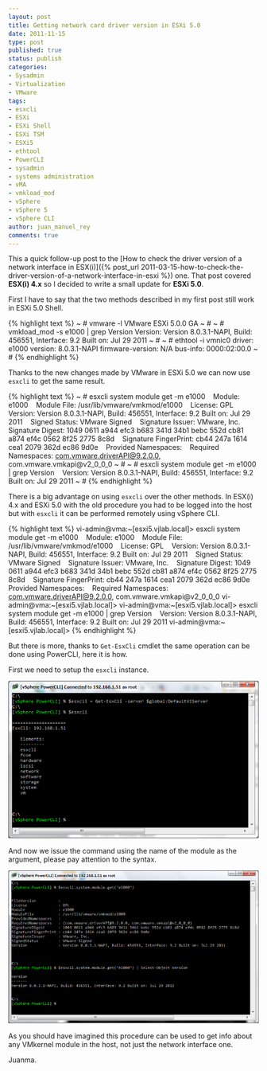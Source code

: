 ```yaml
---
layout: post
title: Getting network card driver version in ESXi 5.0
date: 2011-11-15
type: post
published: true
status: publish
categories:
- Sysadmin
- Virtualization
- VMware
tags:
- esxcli
- ESXi
- ESXi Shell
- ESXi TSM
- ESXi5
- ethtool
- PowerCLI
- sysadmin
- systems administration
- vMA
- vmkload_mod
- vSphere
- vSphere 5
- vSphere CLI
author: juan_manuel_rey
comments: true
---
```


This a quick follow-up post to the [How to check the driver version of a network interface in ESX(i)]({% post_url 2011-03-15-how-to-check-the-driver-version-of-a-network-interface-in-esxi %}) one. That post covered **ESX(i) 4.x** so I decided to write a small update for **ESXi 5.0**.

First I have to say that the two methods described in my first post still work in ESXi 5.0 Shell.

{% highlight text %}
~ # vmware -l
VMware ESXi 5.0.0 GA
~ #
~ # vmkload_mod -s e1000 | grep Version
Version: Version 8.0.3.1-NAPI, Build: 456551, Interface: 9.2 Built on: Jul 29 2011
~ #
~ # ethtool -i vmnic0
driver: e1000
version: 8.0.3.1-NAPI
firmware-version: N/A
bus-info: 0000:02:00.0
~ #
{% endhighlight %}

Thanks to the new changes made by VMware in ESXi 5.0 we can now use `esxcli` to get the same result.

{% highlight text %}
~ # esxcli system module get -m e1000
   Module: e1000
   Module File: /usr/lib/vmware/vmkmod/e1000
   License: GPL
   Version: Version 8.0.3.1-NAPI, Build: 456551, Interface: 9.2 Built on: Jul 29 2011
   Signed Status: VMware Signed
   Signature Issuer: VMware, Inc.
   Signature Digest: 1049 0611 a944 efc3 b683 341d 34b1 bebc 552d cb81 a874 ef4c 0562 8f25 2775 8c8d
   Signature FingerPrint: cb44 247a 1614 cea1 2079 362d ec86 9d0e
   Provided Namespaces:
   Required Namespaces: com.vmware.driverAPI@9.2.0.0, com.vmware.vmkapi@v2_0_0_0
~ #
~ # esxcli system module get -m e1000 | grep Version
   Version: Version 8.0.3.1-NAPI, Build: 456551, Interface: 9.2 Built on: Jul 29 2011
~ #
{% endhighlight %}

There is a big advantage on using `esxcli` over the other methods. In ESX(i) 4.x and ESXi 5.0 with the old procedure you had to be logged into the host but with `esxcli` it can be performed remotely using vSphere CLI.

{% highlight text %}
vi-admin@vma:~[esxi5.vjlab.local]> esxcli system module get -m e1000
   Module: e1000
   Module File: /usr/lib/vmware/vmkmod/e1000
   License: GPL
   Version: Version 8.0.3.1-NAPI, Build: 456551, Interface: 9.2 Built on: Jul 29 2011
   Signed Status: VMware Signed
   Signature Issuer: VMware, Inc.
   Signature Digest: 1049 0611 a944 efc3 b683 341d 34b1 bebc 552d cb81 a874 ef4c 0562 8f25 2775 8c8d
   Signature FingerPrint: cb44 247a 1614 cea1 2079 362d ec86 9d0e
   Provided Namespaces:
   Required Namespaces: com.vmware.driverAPI@9.2.0.0, com.vmware.vmkapi@v2_0_0_0
vi-admin@vma:~[esxi5.vjlab.local]>
vi-admin@vma:~[esxi5.vjlab.local]> esxcli system module get -m e1000 | grep Version
   Version: Version 8.0.3.1-NAPI, Build: 456551, Interface: 9.2 Built on: Jul 29 2011
vi-admin@vma:~[esxi5.vjlab.local]>
{% endhighlight %}

But there is more, thanks to `Get-EsxCli` cmdlet the same operation can be done using PowerCLI, here it is how.

First we need to setup the `esxcli` instance.

[![](/images/get-esxcli_instance.png)]({{site.url}}/images/get-esxcli_instance.png)

And now we issue the command using the name of the module as the argument, please pay attention to the syntax.

[![](/images/get-esxcli_get_nic_driver.png)]({{site.url}}/images/get-esxcli_get_nic_driver.png)

As you should have imagined this procedure can be used to get info about any VMkernel module in the host, not just the network interface one.

Juanma.
